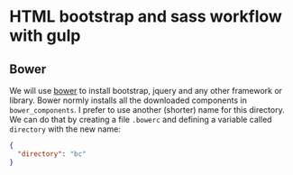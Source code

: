 # HTML bootstrap and sass workflow with gulp

## Bower
We will use [bower](http://bower.io) to install bootstrap, jquery and any other framework or library.
Bower normly installs all the downloaded components in `bower_components`.
I prefer to use another (shorter) name for this directory.
We can do that by creating a file `.bowerc` and defining a variable called `directory` with the new name:
```json
{
  "directory": "bc"
}
```

